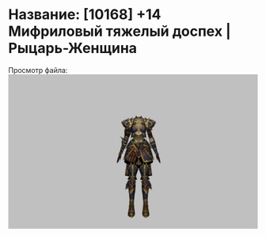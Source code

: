 # Название: [10168] +14 Мифриловый тяжелый доспех | Рыцарь-Женщина

Просмотр файла:
![p010021.png](p010021.png)